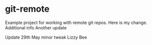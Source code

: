 # git-remote

Example project for working with remote git repos.
Here is my change.
Additional info
Another update

Update 29th May
minor tweak
Lizzy Bee